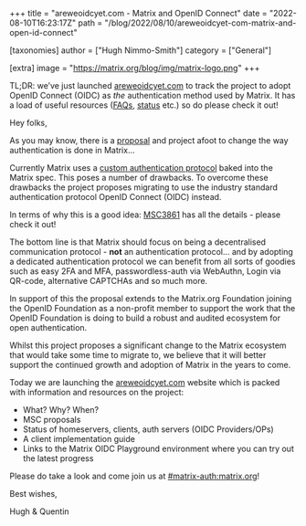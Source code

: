 +++
title = "areweoidcyet.com - Matrix and OpenID Connect"
date = "2022-08-10T16:23:17Z"
path = "/blog/2022/08/10/areweoidcyet-com-matrix-and-open-id-connect"

[taxonomies]
author = ["Hugh Nimmo-Smith"]
category = ["General"]

[extra]
image = "https://matrix.org/blog/img/matrix-logo.png"
+++

TL;DR: we’ve just launched [areweoidcyet.com](https://areweoidcyet.com) to track the project to adopt OpenID Connect (OIDC) as _the_ authentication method used by Matrix. It has a load of useful resources ([FAQs](https://areweoidcyet.com/#faqs), [status](https://areweoidcyet.com/#when) etc.) so do please check it out!

Hey folks,

As you may know, there is a [proposal](https://github.com/matrix-org/matrix-spec-proposals/pull/3861) and project afoot to change the way authentication is done in Matrix…

Currently Matrix uses a [custom authentication protocol](https://spec.matrix.org/v1.3/client-server-api/#client-authentication) baked into the Matrix spec. This poses a number of drawbacks. To overcome these drawbacks the project proposes migrating to use the industry standard authentication protocol OpenID Connect (OIDC) instead.

In terms of why this is a good idea: [MSC3861](https://github.com/matrix-org/matrix-spec-proposals/blob/hughns/delegated-oidc-architecture/proposals/3861-delegated-oidc-architecture.md) has all the details - please check it out! 

The bottom line is that Matrix should focus on being a decentralised communication protocol - **not** an authentication protocol… and by adopting a dedicated authentication protocol we can benefit from all sorts of goodies such as easy 2FA and MFA, passwordless-auth via WebAuthn, Login via QR-code, alternative CAPTCHAs and so much more.

In support of this the proposal extends to the Matrix.org Foundation joining the OpenID Foundation as a non-profit member to support the work that the OpenID Foundation is doing to build a robust and audited ecosystem for open authentication.

Whilst this project proposes a significant change to the Matrix ecosystem that would take some time to migrate to, we believe that it will better support the continued growth and adoption of Matrix in the years to come.

Today we are launching the [areweoidcyet.com](https://areweoidcyet.com/) website which is packed with information and resources on the project:

 * What? Why? When?
 * MSC proposals
 * Status of homeservers, clients, auth servers (OIDC Providers/OPs)
 * A client implementation guide
 * Links to the Matrix OIDC Playground environment where you can try out the latest progress

Please do take a look and come join us at [#matrix-auth:matrix.org](https://matrix.to/#/#matrix-auth:matrix.org)!

Best wishes,

Hugh & Quentin
